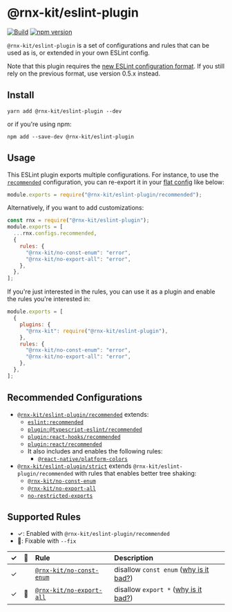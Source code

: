 # @rnx-kit/eslint-plugin

[![Build](https://github.com/microsoft/rnx-kit/actions/workflows/build.yml/badge.svg)](https://github.com/microsoft/rnx-kit/actions/workflows/build.yml)
[![npm version](https://img.shields.io/npm/v/@rnx-kit/eslint-plugin)](https://www.npmjs.com/package/@rnx-kit/eslint-plugin)

`@rnx-kit/eslint-plugin` is a set of configurations and rules that can be used
as is, or extended in your own ESLint config.

Note that this plugin requires the
[new ESLint configuration format](https://eslint.org/blog/2022/08/new-config-system-part-2/).
If you still rely on the previous format, use version 0.5.x instead.

## Install

```
yarn add @rnx-kit/eslint-plugin --dev
```

or if you're using npm:

```
npm add --save-dev @rnx-kit/eslint-plugin
```

## Usage

This ESLint plugin exports multiple configurations. For instance, to use the
[`recommended`](https://github.com/microsoft/rnx-kit/blob/main/packages/eslint-plugin/src/configs/recommended.js)
configuration, you can re-export it in your
[flat config](https://eslint.org/docs/latest/use/configure/configuration-files-new)
like below:

```js
module.exports = require("@rnx-kit/eslint-plugin/recommended");
```

Alternatively, if you want to add customizations:

```js
const rnx = require("@rnx-kit/eslint-plugin");
module.exports = [
  ...rnx.configs.recommended,
  {
    rules: {
      "@rnx-kit/no-const-enum": "error",
      "@rnx-kit/no-export-all": "error",
    },
  },
];
```

If you're just interested in the rules, you can use it as a plugin and enable
the rules you're interested in:

```js
module.exports = [
  {
    plugins: {
      "@rnx-kit": require("@rnx-kit/eslint-plugin"),
    },
    rules: {
      "@rnx-kit/no-const-enum": "error",
      "@rnx-kit/no-export-all": "error",
    },
  },
];
```

## Recommended Configurations

- [`@rnx-kit/eslint-plugin/recommended`](https://github.com/microsoft/rnx-kit/blob/main/packages/eslint-plugin/src/configs/recommended.js)
  extends:
  - [`eslint:recommended`](https://eslint.org/docs/rules/)
  - [`plugin:@typescript-eslint/recommended`](https://typescript-eslint.io/linting/configs#recommended)
  - [`plugin:react-hooks/recommended`](https://github.com/facebook/react/tree/main/packages/eslint-plugin-react-hooks#readme)
  - [`plugin:react/recommended`](https://github.com/yannickcr/eslint-plugin-react#recommended)
  - It also includes and enables the following rules:
    - [`@react-native/platform-colors`](https://github.com/facebook/react-native/tree/main/packages/eslint-plugin-react-native#readme)
- [`@rnx-kit/eslint-plugin/strict`](https://github.com/microsoft/rnx-kit/blob/main/packages/eslint-plugin/src/configs/strict.js)
  extends `@rnx-kit/eslint-plugin/recommended` with rules that enables better
  tree shaking:
  - [`@rnx-kit/no-const-enum`](https://github.com/microsoft/rnx-kit/blob/main/packages/eslint-plugin/src/rules/no-const-enum.js)
  - [`@rnx-kit/no-export-all`](https://github.com/microsoft/rnx-kit/blob/main/packages/eslint-plugin/src/rules/no-export-all.js)
  - [`no-restricted-exports`](https://archive.eslint.org/docs/rules/no-restricted-exports)

## Supported Rules

- ✓: Enabled with `@rnx-kit/eslint-plugin/recommended`
- 🔧: Fixable with `--fix`

|  ✓  | 🔧  | Rule                                                                                                                         | Description                                                                        |
| :-: | :-: | :--------------------------------------------------------------------------------------------------------------------------- | :--------------------------------------------------------------------------------- |
|  ✓  |     | [`@rnx-kit/no-const-enum`](https://github.com/microsoft/rnx-kit/blob/main/packages/eslint-plugin/src/rules/no-const-enum.js) | disallow `const enum` ([why is it bad?](https://hackmd.io/bBcd6R-1TB6Zq95PSquooQ)) |
|  ✓  | 🔧  | [`@rnx-kit/no-export-all`](https://github.com/microsoft/rnx-kit/blob/main/packages/eslint-plugin/src/rules/no-export-all.js) | disallow `export *` ([why is it bad?](https://hackmd.io/Z021hgSGStKlYLwsqNMOcg))   |
